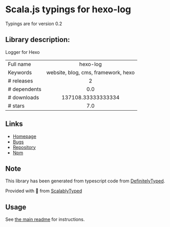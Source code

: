 
# Scala.js typings for hexo-log

Typings are for version 0.2

## Library description:
Logger for Hexo

|                    |                 |
| ------------------ | :-------------: |
| Full name          | hexo-log |
| Keywords           | website, blog, cms, framework, hexo |
| # releases         | 2 |
| # dependents       | 0.0 |
| # downloads        | 137108.33333333334 |
| # stars            | 7.0 |

## Links
- [Homepage](http://hexo.io/)
- [Bugs](https://github.com/hexojs/hexo-log/issues)
- [Repository](https://github.com/hexojs/hexo-log)
- [Npm](https://www.npmjs.com/package/hexo-log)
    


## Note
This library has been generated from typescript code from [DefinitelyTyped](https://definitelytyped.org).

Provided with :purple_heart: from [ScalablyTyped](https://github.com/oyvindberg/ScalablyTyped)

## Usage
See [the main readme](../../readme.md) for instructions.


